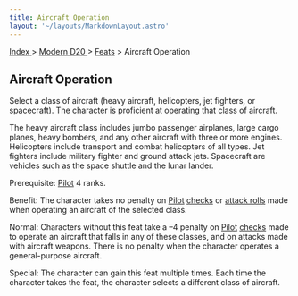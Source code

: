 ```yaml
---
title: Aircraft Operation
layout: '~/layouts/MarkdownLayout.astro'
---
```


[ Index ](/) > [ Modern D20 ](/modern.d20.srd) > [Feats](/modern.d20.srd/feats) > Aircraft Operation

## Aircraft Operation

Select a class of aircraft (heavy aircraft, helicopters, jet fighters, or
spacecraft). The character is proficient at operating that class of aircraft.

The heavy aircraft class includes jumbo passenger airplanes, large cargo
planes, heavy bombers, and any other aircraft with three or more engines.
Helicopters include transport and combat helicopters of all types. Jet
fighters include military fighter and ground attack jets. Spacecraft are
vehicles such as the space shuttle and the lunar lander.

Prerequisite: [Pilot](/modern.d20.srd/skills/pilot) 4 ranks.

Benefit: The character takes no penalty on
[Pilot](/modern.d20.srd/skills/pilot)
[checks](/modern.d20.srd/skills/skill.basics) or [attack rolls](/modern.d20.srd/combat/attack.roll) made when operating an aircraft of
the selected class.

Normal: Characters without this feat take a –4 penalty on
[Pilot](/modern.d20.srd/skills/pilot)
[checks](/modern.d20.srd/skills/skill.basics) made to operate an
aircraft that falls in any of these classes, and on attacks made with aircraft
weapons. There is no penalty when the character operates a general-purpose
aircraft.

Special: The character can gain this feat multiple times. Each time the
character takes the feat, the character selects a different class of aircraft.

